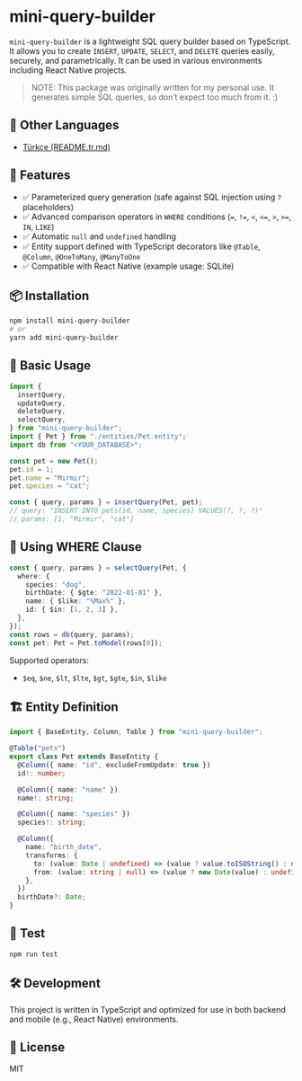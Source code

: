 # mini-query-builder

`mini-query-builder` is a lightweight SQL query builder based on TypeScript. It allows you to create `INSERT`, `UPDATE`, `SELECT`, and `DELETE` queries easily, securely, and parametrically. It can be used in various environments including React Native projects.

> NOTE: This package was originally written for my personal use. It generates simple SQL queries, so don’t expect too much from it. :)

## 📖 Other Languages

- [Türkçe (README.tr.md)](README.tr.md)

## 🚀 Features

- ✅ Parameterized query generation (safe against SQL injection using `?` placeholders)
- ✅ Advanced comparison operators in `WHERE` conditions (`=`, `!=`, `<`, `<=`, `>`, `>=`, `IN`, `LIKE`)
- ✅ Automatic `null` and `undefined` handling
- ✅ Entity support defined with TypeScript decorators like `@Table`, `@Column`, `@OneToMany`, `@ManyToOne`
- ✅ Compatible with React Native (example usage: SQLite)

## 📦 Installation

```bash
npm install mini-query-builder
# or
yarn add mini-query-builder
```

## 🧱 Basic Usage

```ts
import {
  insertQuery,
  updateQuery,
  deleteQuery,
  selectQuery,
} from "mini-query-builder";
import { Pet } from "./entities/Pet.entity";
import db from "<YOUR_DATABASE>";

const pet = new Pet();
pet.id = 1;
pet.name = "Mırmır";
pet.species = "cat";

const { query, params } = insertQuery(Pet, pet);
// query: "INSERT INTO pets(id, name, species) VALUES(?, ?, ?)"
// params: [1, "Mırmır", "cat"]
```

## 🔎 Using WHERE Clause

```ts
const { query, params } = selectQuery(Pet, {
  where: {
    species: "dog",
    birthDate: { $gte: "2022-01-01" },
    name: { $like: "%Max%" },
    id: { $in: [1, 2, 3] },
  },
});
const rows = db(query, params);
const pet: Pet = Pet.toModel(rows[0]);
```

Supported operators:

- `$eq`, `$ne`, `$lt`, `$lte`, `$gt`, `$gte`, `$in`, `$like`

## 🏗 Entity Definition

```ts
import { BaseEntity, Column, Table } from "mini-query-builder";

@Table("pets")
export class Pet extends BaseEntity {
  @Column({ name: "id", excludeFromUpdate: true })
  id!: number;

  @Column({ name: "name" })
  name!: string;

  @Column({ name: "species" })
  species!: string;

  @Column({
    name: "birth_date",
    transforms: {
      to: (value: Date | undefined) => (value ? value.toISOString() : null),
      from: (value: string | null) => (value ? new Date(value) : undefined),
    },
  })
  birthDate?: Date;
}
```

## 🧪 Test

```bash
npm run test
```

## 🛠 Development

This project is written in TypeScript and optimized for use in both backend and mobile (e.g., React Native) environments.

## 📄 License

MIT
